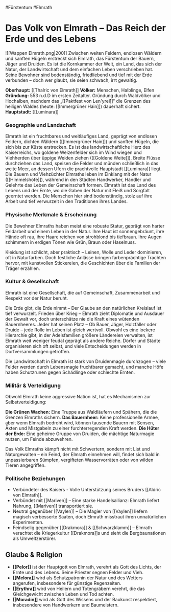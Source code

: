 #Fürstentum #Elmrath 
# Das Volk von Elmrath – Das Reich der Erde und des Lebens
![[Wappen Elmrath.png|200]]
Zwischen weiten Feldern, endlosen Wäldern und sanften Hügeln erstreckt sich Elmrath, das Fürstentum der Bauern, Jäger und Druiden. Es ist die Kornkammer der Welt, ein Land, das sich der Natur, der Landwirtschaft und dem einfachen Leben verschrieben hat. Seine Bewohner sind bodenständig, friedliebend und tief mit der Erde verbunden – doch wer glaubt, sie seien schwach, irrt gewaltig.

**Oberhaupt:** [[Thalric von Elmrath]] 
**Völker:** Menschen, Halblinge, Elfen
**Gründung:** 553 n.d.D im ersten Zeitalter. Gründung durch Waldvölker und Hochalben, nachdem das „[[Paktfest von Len'yrel]]“ die Grenzen des heiligen Waldes (heute: [[Immergrüner Hain]]) dauerhaft sichert.
**Hauptstadt:** [[Luminara]]

### Geographie und Landschaft
Elmrath ist ein fruchtbares und weitläufiges Land, geprägt von endlosen Feldern, dichten Wäldern ([[Immergrüner Hain]]) und sanften Hügeln, die sich bis zur Küste erstrecken. Es ist das landwirtschaftliche Herz des Kaiserreichs, wo goldene Weizenfelder sich im Wind wiegen und Viehherden über üppige Weiden ziehen ([[Goldene Weite]]). Breite Flüsse durchziehen das Land, speisen die Felder und münden schließlich in das weite Meer, an dessen Ufern die prachtvolle Hauptstadt [[Luminara]] liegt. Die Bauern und Viehzüchter Elmraths leben im Einklang mit der Natur ([[Himmelshöfe]]), während in den Städten Handwerker, Händler und Gelehrte das Leben der Gemeinschaft formen.
Elmrath ist das Land des Lebens und der Ernte, wo die Gaben der Natur mit Fleiß und Sorgfalt geerntet werden. Die Menschen hier sind bodenständig, stolz auf ihre Arbeit und tief verwurzelt in den Traditionen ihres Landes.
### Physische Merkmale & Erscheinung
Die Bewohner Elmraths haben meist eine robuste Statur, geprägt von harter Feldarbeit und einem Leben in der Natur. Ihre Haut ist sonnengebräunt, ihre Hände oft rau, ihre Haare reichen von strohblond bis tiefbraun. Ihre Augen schimmern in erdigen Tönen wie Grün, Braun oder Haselnuss.

Kleidung ist schlicht, aber praktisch – Leinen, Wolle und Leder dominieren, oft in Naturfarben. Doch festliche Anlässe bringen farbenprächtige Trachten hervor, mit kunstvollen Stickereien, die Geschichten über die Familien der Träger erzählen.

### Kultur & Gesellschaft
Elmrath ist eine Gesellschaft, die auf Gemeinschaft, Zusammenarbeit und Respekt vor der Natur beruht.

Die Erde gibt, die Erde nimmt – Der Glaube an den natürlichen Kreislauf ist tief verwurzelt.
Frieden über Krieg – Elmrath zieht Diplomatie und Ausdauer der Gewalt vor, doch unterschätze nie die Kraft eines wütenden Bauernheeres.
Jeder hat seinen Platz – Ob Bauer, Jäger, Holzfäller oder Druide – jede Rolle im Leben ist gleich wertvoll.
Obwohl es eine lockere Hierarchie gibt, in der Adelsfamilien größere Ländereien verwalten, ist Elmrath weit weniger feudal geprägt als andere Reiche. Dörfer und Städte organisieren sich oft selbst, und viele Entscheidungen werden in Dorfversammlungen getroffen.

Die Landwirtschaft in Elmrath ist stark von Druidenmagie durchzogen – viele Felder werden durch Lebensmagie fruchtbarer gemacht, und manche Höfe haben Schutzrunen gegen Schädlinge oder schlechte Ernten.

### Militär & Verteidigung
Obwohl Elmrath keine aggressive Nation ist, hat es Mechanismen zur Selbstverteidigung:

**Die Grünen Wachen:** Eine Truppe aus Waldläufern und Spähern, die die Grenzen Elmraths sichern.
**Das Bauernheer:** Keine professionelle Armee, aber wenn Elmrath bedroht wird, können tausende Bauern mit Sensen, Äxten und Mistgabeln zu einer furchterregenden Kraft werden.
**Die Hüter der Erde:** Eine geheime Gruppe von Druiden, die mächtige Naturmagie nutzen, um Feinde abzuwehren.

Das Volk Elmraths kämpft nicht mit Schwertern, sondern mit List und Naturgewalten – ein Feind, der Elmrath einnehmen will, findet sich bald in unpassierbaren Sümpfen, vergifteten Wasservorräten oder von wilden Tieren angegriffen.

### Politische Beziehungen
- Verbündeter des Kaisers - Volle Unterstützung seines Bruders [[Aldric von Elmrath]].
- Verbündet mit [[Mariven]] – Eine starke Handelsallianz: Elmrath liefert Nahrung, [[Mariven]] transportiert sie.
- Neutral gegenüber [[Vaylen]] – Die Magier von [[Vaylen]] liefern magisch verbesserte Saaten, doch Elmrath misstraut ihren unnatürlichen Experimenten.
- Feindselig gegenüber [[Drakmora]] & [[Schwarzklamm]]  – Elmrath verachtet die Kriegerkultur [[Drakmora]]s und sieht die Bergbaunationen als Umweltzerstörer.

## Glaube & Religion
- **[[Pelor]]** ist der Hauptgott von Elmrath, verehrt als Gott des Lichts, der Ernte und des Lebens. Seine Priester segnen Felder und Vieh.
- **[[Melora]]** wird als Schutzpatronin der Natur und des Wetters angerufen, insbesondere für günstige Regenzeiten.
- **[[Erythra]]** wird von Heilern und Totengräbern verehrt, die das Gleichgewicht zwischen Leben und Tod achten.
- **[[Moradin]]** wird als Gott des Wissens und der Baukunst respektiert, insbesondere von Handwerkern und Baumeistern.